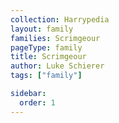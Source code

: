 ```yaml
---
collection: Harrypedia
layout: family
families: Scrimgeour
pageType: family
title: Scrimgeour
author: Luke Schierer
tags: ["family"]

sidebar:
  order: 1
---
```

